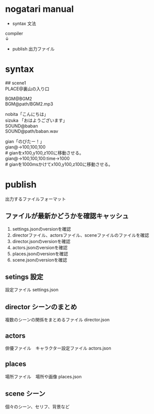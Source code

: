 # nogatari manual

- syntax 文法  
  
compiler  
↓  
  
- publish 出力ファイル  

# syntax

\#\# scene1  
PLACE@裏山の入り口  

BGM@BGM2  
BGM@path/BGM2.mp3  

nobita「こんにちは」  
 sizuka 「おはようございます」  
SOUND@baban  
SOUND@path/baban.wav  

gian「のびたー！」  
gian@->100,100,100  
\# gianをx100,y100,z100に移動させる。  
gian@->100,100,100:time->1000  
\# gianを1000msかけてx100,y100,z100に移動させる。  

# publish
出力するファイルフォーマット  
## ファイルが最新かどうかを確認キャッシュ
1. settings.jsonのversionを確認
1. directorファイル、actorsファイル、sceneファイルのファイルを確認
1. director.jsonのversionを確認 
1. actors.jsonのversionを確認 
1. places.jsonのversionを確認 
1. scene.jsonのversionを確認 

## setings 設定
設定ファイル
settings.json  

## director シーンのまとめ
複数のシーンの関係をまとめるファイル
director.json  

## actors
俳優ファイル　キャラクター設定ファイル
actors.json  

## places
場所ファイル　場所や画像
places.json  

## scene シーン
個々のシーン、セリフ、背景など

